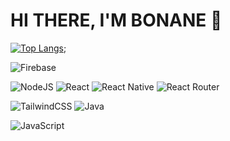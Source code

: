 # HI THERE, I'M BONANE 👋
<!-- ![Anurag's GitHub stats](https://github-readme-stats.vercel.app/api?username=bonane123&show_icons=true&theme=radical) -->
[![Top Langs](https://github-readme-stats.vercel.app/api/top-langs/?username=bonane123&layout=compact)](https://github.com/bonane123/github-readme-stats);

<!-- ![MongoDB](https://img.shields.io/badge/MongoDB-%234ea94b.svg?style=for-the-badge&logo=mongodb&logoColor=white) -->
<!-- ![MySQL](https://img.shields.io/badge/mysql-%2300f.svg?style=for-the-badge&logo=mysql&logoColor=white) -->
![Firebase](https://img.shields.io/badge/Firebase-039BE5?style=for-the-badge&logo=Firebase&logoColor=white)
<!-- ![Expo](https://img.shields.io/badge/expo-1C1E24?style=for-the-badge&logo=expo&logoColor=#D04A37) -->
<!-- ![Express.js](https://img.shields.io/badge/express.js-%23404d59.svg?style=for-the-badge&logo=express&logoColor=%2361DAFB) -->
<!-- ![JWT](https://img.shields.io/badge/JWT-black?style=for-the-badge&logo=JSON%20web%20tokens) -->
![NodeJS](https://img.shields.io/badge/node.js-6DA55F?style=for-the-badge&logo=node.js&logoColor=white)
![React](https://img.shields.io/badge/react-%2320232a.svg?style=for-the-badge&logo=react&logoColor=%2361DAFB)
![React Native](https://img.shields.io/badge/react_native-%2320232a.svg?style=for-the-badge&logo=react&logoColor=%2361DAFB)
![React Router](https://img.shields.io/badge/React_Router-CA4245?style=for-the-badge&logo=react-router&logoColor=white)
<!-- ![React Hook Form](https://img.shields.io/badge/React%20Hook%20Form-%23EC5990.svg?style=for-the-badge&logo=reacthookform&logoColor=white) -->
<!-- ![React Hook Form](https://img.shields.io/badge/React%20Hook%20Form-%23EC5990.svg?style=for-the-badge&logo=reacthookform&logoColor=white) -->
![TailwindCSS](https://img.shields.io/badge/tailwindcss-%2338B2AC.svg?style=for-the-badge&logo=tailwind-css&logoColor=white)
![Java](https://img.shields.io/badge/java-%23ED8B00.svg?style=for-the-badge&logo=java&logoColor=white)
<!-- ![HTML5](https://img.shields.io/badge/html5-%23E34F26.svg?style=for-the-badge&logo=html5&logoColor=white) -->
![JavaScript](https://img.shields.io/badge/javascript-%23323330.svg?style=for-the-badge&logo=javascript&logoColor=%23F7DF1E)
